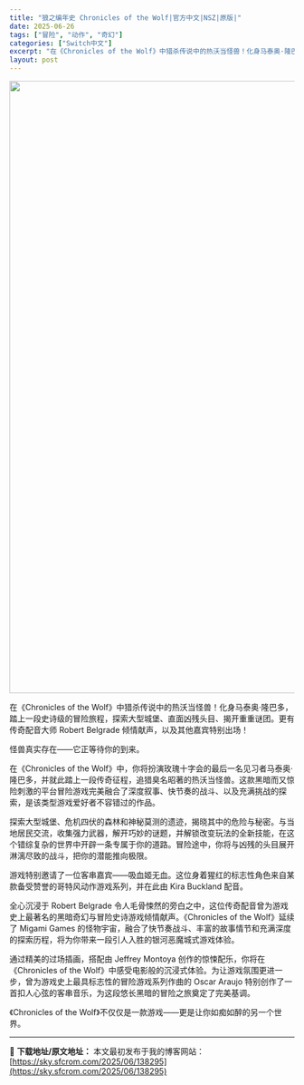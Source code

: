 ```yaml
---
title: "狼之编年史 Chronicles of the Wolf|官方中文|NSZ|原版|"
date: 2025-06-26
tags: ["冒险", "动作", "奇幻"]
categories: ["Switch中文"]
excerpt: "在《Chronicles of the Wolf》中猎杀传说中的热沃当怪兽！化身马泰奥·隆巴多，踏上一段史诗级的冒险旅程，探索大型城堡、直面凶残头目、揭开重重谜团。更有传奇配音大师 Robert Belgrade 倾情献声，以及其他嘉宾特别出场！ 怪兽真实存在——它正等待你的到来。 在《Chroni&hellip;"
layout: post
---
```


<img class="aligncenter size-full wp-image-138190" src="https://sky.sfcrom.com/wp-content/uploads/2025/06/2025062608372564.webp" alt="" width="800" height="1080" />

在《Chronicles of the Wolf》中猎杀传说中的热沃当怪兽！化身马泰奥·隆巴多，踏上一段史诗级的冒险旅程，探索大型城堡、直面凶残头目、揭开重重谜团。更有传奇配音大师 Robert Belgrade 倾情献声，以及其他嘉宾特别出场！

怪兽真实存在——它正等待你的到来。

在《Chronicles of the Wolf》中，你将扮演玫瑰十字会的最后一名见习者马泰奥·隆巴多，并就此踏上一段传奇征程，追猎臭名昭著的热沃当怪兽。这款黑暗而又惊险刺激的平台冒险游戏完美融合了深度叙事、快节奏的战斗、以及充满挑战的探索，是该类型游戏爱好者不容错过的作品。

探索大型城堡、危机四伏的森林和神秘莫测的遗迹，揭晓其中的危险与秘密。与当地居民交流，收集强力武器，解开巧妙的谜题，并解锁改变玩法的全新技能，在这个错综复杂的世界中开辟一条专属于你的道路。冒险途中，你将与凶残的头目展开淋漓尽致的战斗，把你的潜能推向极限。

游戏特别邀请了一位客串嘉宾——吸血姬无血。这位身着猩红的标志性角色来自某款备受赞誉的哥特风动作游戏系列，并在此由 Kira Buckland 配音。

全心沉浸于 Robert Belgrade 令人毛骨悚然的旁白之中，这位传奇配音曾为游戏史上最著名的黑暗奇幻与冒险史诗游戏倾情献声。《Chronicles of the Wolf》延续了 Migami Games 的怪物宇宙，融合了快节奏战斗、丰富的故事情节和充满深度的探索历程，将为你带来一段引人入胜的银河恶魔城式游戏体验。

通过精美的过场插画，搭配由 Jeffrey Montoya 创作的惊悚配乐，你将在《Chronicles of the Wolf》中感受电影般的沉浸式体验。为让游戏氛围更进一步，曾为游戏史上最具标志性的冒险游戏系列作曲的 Oscar Araujo 特别创作了一首扣人心弦的客串音乐，为这段悠长黑暗的冒险之旅奠定了完美基调。

《Chronicles of the Wolf》不仅仅是一款游戏——更是让你如痴如醉的另一个世界。

---
📖 **下载地址/原文地址：** 本文最初发布于我的博客网站：[https://sky.sfcrom.com/2025/06/138295](https://sky.sfcrom.com/2025/06/138295)
